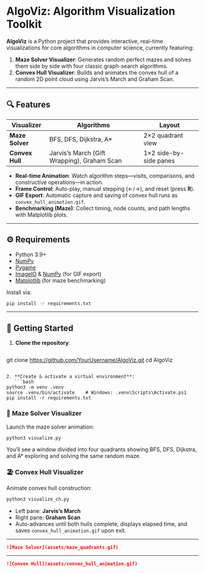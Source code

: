 # AlgoViz: Algorithm Visualization Toolkit

**AlgoViz** is a Python project that provides interactive, real-time visualizations for core algorithms in computer science, currently featuring:

1. **Maze Solver Visualizer**: Generates random perfect mazes and solves them side by side with four classic graph-search algorithms.
2. **Convex Hull Visualizer**: Builds and animates the convex hull of a random 2D point cloud using Jarvis’s March and Graham Scan.

---

## 🔍 Features

| Visualizer              | Algorithms                                     | Layout                  |
|-------------------------|------------------------------------------------|-------------------------|
| **Maze Solver**         | BFS, DFS, Dijkstra, A*                         | 2×2 quadrant view       |
| **Convex Hull**         | Jarvis’s March (Gift Wrapping), Graham Scan    | 1×2 side-by-side panes  |

- **Real-time Animation**: Watch algorithm steps—visits, comparisons, and constructive operations—in action.
- **Frame Control**: Auto-play, manual stepping (←/→), and reset (press **R**).
- **GIF Export**: Automatic capture and saving of convex hull runs as `convex_hull_animation.gif`.
- **Benchmarking (Maze)**: Collect timing, node counts, and path lengths with Matplotlib plots.

---

## ⚙️ Requirements

- Python 3.9+
- [NumPy](https://numpy.org/)
- [Pygame](https://www.pygame.org/)
- [ImageIO](https://imageio.github.io/) & [NumPy](https://numpy.org/) (for GIF export)
- [Matplotlib](https://matplotlib.org/) (for maze benchmarking)

Install via:

```bash
pip install -r requirements.txt
```

---

## 🚀 Getting Started

1. **Clone the repository**:
   ```bash
git clone https://github.com/YourUsername/AlgoViz.git
cd AlgoViz
```

2. **Create & activate a virtual environment**:
   ```bash
python3 -m venv .venv
source .venv/bin/activate    # Windows: .venv\Scripts\Activate.ps1
pip install -r requirements.txt
```

### 🏃 Maze Solver Visualizer

Launch the maze solver animation:

```bash
python3 visualize.py
```

You’ll see a window divided into four quadrants showing BFS, DFS, Dijkstra, and A* exploring and solving the same random maze.

### 🏖 Convex Hull Visualizer

Animate convex hull construction:

```bash
python3 visualize_ch.py
```

- Left pane: **Jarvis’s March**
- Right pane: **Graham Scan**
- Auto-advances until both hulls complete, displays elapsed time, and saves `convex_hull_animation.gif` upon exit.

---


```markdown
![Maze Solver](assets/maze_quadrants.gif)
```

---

```markdown
![Convex Hull](assets/convex_hull_animation.gif)
```


